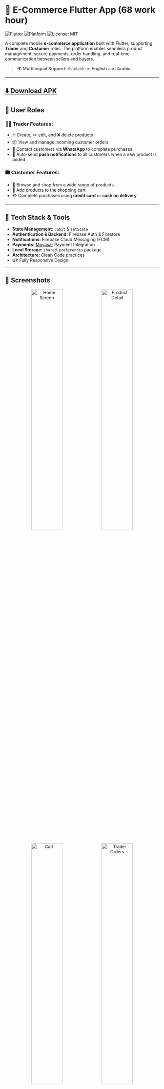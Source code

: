 # 🛒 E-Commerce Flutter App    (68 work hour)

![Flutter](https://img.shields.io/badge/Made%20with-Flutter-blue.svg)
![Platform](https://img.shields.io/badge/Platform-Mobile-lightgrey)
![License: MIT](https://img.shields.io/badge/License-MIT-green.svg)

A complete mobile **e-commerce application** built with Flutter, supporting **Trader** and **Customer** roles. The platform enables seamless product management, secure payments, order handling, and real-time communication between sellers and buyers.

> 🌍 **Multilingual Support**: Available in **English** and **Arabic**

---

 
## [⬇️ Download APK](https://github.com/AhmedNasser24/e_commerce_app/releases/download/v1.0.0/app-release.apk)



## 👥 User Roles

### 🧑‍💼 Trader Features:
- ➕ Create, ✏️ edit, and ❌ delete products
- 📦 View and manage incoming customer orders
- 💬 Contact customers via **WhatsApp** to complete purchases
- 🔔 Auto-send **push notifications** to all customers when a new product is added

### 🛍️ Customer Features:
- 🛒 Browse and shop from a wide range of products
- 🧺 Add products to the shopping cart
- 💳 Complete purchases using **credit card** or **cash on delivery**

---

## 🔧 Tech Stack & Tools

- **State Management:** `Cubit` & `setState`
- **Authentication & Backend:** Firebase Auth & Firestore
- **Notifications:** Firebase Cloud Messaging (FCM)
- **Payments:** [Moyasar](https://moyasar.com/) Payment Integration
- **Local Storage:** `shared_preferences` package
- **Architecture:** Clean Code practices
- **UI:** Fully Responsive Design

---

## 📸 Screenshots

<div align="center">

<img src="assets/images/ecommerce_splash.jpg" width="45%" alt="Home Screen"/>
<img src="assets/images/ecommerce_login.jpg" width="45%" alt="Product Detail"/>

<br><br>

<img src="assets/images/ecommerce_customer_home.jpg" width="45%" alt="Cart"/>
<img src="assets/images/ecommerce_category.jpg" width="45%" alt="Trader Orders"/>

<br><br>

<img src="assets/images/ecommerce_drawer.jpg" width="45%" alt="Cart"/>
<img src="assets/images/ecommerce_language.jpg" width="45%" alt="Trader Orders"/>

<br><br>

<img src="assets/images/ecommerce_cart.jpg" width="45%" alt="Cart"/>
<img src="assets/images/ecommerce_pay.jpg" width="45%" alt="Trader Orders"/>

<br><br>

<img src="assets/images/ecommerce_pay1.jpg" width="45%" alt="Cart"/>
<img src="assets/images/ecommerce_add_product.jpg" width="45%" alt="Trader Orders"/>

<br><br>

<img src="assets/images/ecommerce_edit_product.jpg" width="45%" alt="Cart"/>
<img src="assets/images/ecommerce_new_orders.jpg" width="45%" alt="Trader Orders"/>

</div>

---

## 📦 Installation

To run this app locally:

```bash
# Clone the repository
git clone https://github.com/AhmedNasser24/e_commerce_app.git

# Navigate into the project directory
cd e_commerce_app

# Install dependencies
flutter pub get

# Run the app
flutter run



